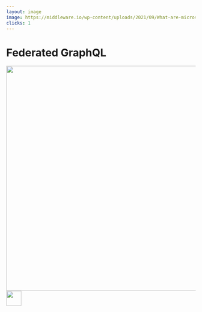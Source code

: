 ```yaml
---
layout: image
image: https://middleware.io/wp-content/uploads/2021/09/What-are-microservices_-How-does-microservices-architecture-work_.jpg
clicks: 1
---
```

# Federated GraphQL

<div v-if="$slidev.nav.clicks >= 1" class="flex items-center justify-center">
<img class="rounded shadow" src="https://wp.apollographql.com/wp-content/uploads/2020/03/1_x67g2gg-OCDaNVdqta0o8Q.png" width="600">
</div>
<div class="abs-br m-6 flex gap-2">
<img 
        src="https://cdn.freebiesupply.com/logos/large/2x/postnl-3-logo-png-transparent.png"
        height="40"
        width="40"
    >
</div>
